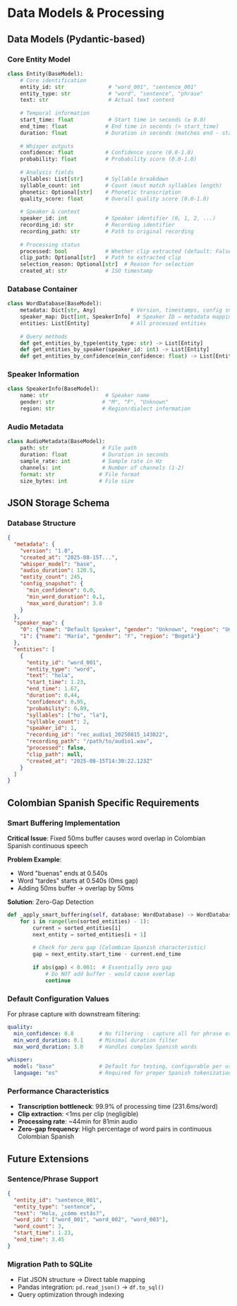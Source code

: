# Data Models & Processing

## Data Models (Pydantic-based)

### Core Entity Model
```python
class Entity(BaseModel):
    # Core identification
    entity_id: str              # "word_001", "sentence_001"
    entity_type: str            # "word", "sentence", "phrase"
    text: str                   # Actual text content
    
    # Temporal information
    start_time: float           # Start time in seconds (≥ 0.0)
    end_time: float            # End time in seconds (> start_time)
    duration: float            # Duration in seconds (matches end - start)
    
    # Whisper outputs
    confidence: float          # Confidence score (0.0-1.0)
    probability: float         # Probability score (0.0-1.0)
    
    # Analysis fields
    syllables: List[str]       # Syllable breakdown
    syllable_count: int        # Count (must match syllables length)
    phonetic: Optional[str]    # Phonetic transcription
    quality_score: float       # Overall quality score (0.0-1.0)
    
    # Speaker & context
    speaker_id: int            # Speaker identifier (0, 1, 2, ...)
    recording_id: str          # Recording identifier
    recording_path: str        # Path to original recording
    
    # Processing status
    processed: bool            # Whether clip extracted (default: False)
    clip_path: Optional[str]   # Path to extracted clip
    selection_reason: Optional[str]  # Reason for selection
    created_at: str            # ISO timestamp
```

### Database Container
```python
class WordDatabase(BaseModel):
    metadata: Dict[str, Any]           # Version, timestamps, config snapshot
    speaker_map: Dict[int, SpeakerInfo]  # Speaker ID → metadata mapping
    entities: List[Entity]             # All processed entities
    
    # Query methods
    def get_entities_by_type(entity_type: str) -> List[Entity]
    def get_entities_by_speaker(speaker_id: int) -> List[Entity]
    def get_entities_by_confidence(min_confidence: float) -> List[Entity]
```

### Speaker Information
```python
class SpeakerInfo(BaseModel):
    name: str                  # Speaker name
    gender: str               # "M", "F", "Unknown"
    region: str               # Region/dialect information
```

### Audio Metadata
```python
class AudioMetadata(BaseModel):
    path: str                 # File path
    duration: float           # Duration in seconds
    sample_rate: int          # Sample rate in Hz
    channels: int             # Number of channels (1-2)
    format: str              # File format
    size_bytes: int          # File size
```

## JSON Storage Schema

### Database Structure
```json
{
  "metadata": {
    "version": "1.0",
    "created_at": "2025-08-15T...",
    "whisper_model": "base",
    "audio_duration": 120.5,
    "entity_count": 245,
    "config_snapshot": {
      "min_confidence": 0.0,
      "min_word_duration": 0.1,
      "max_word_duration": 3.0
    }
  },
  "speaker_map": {
    "0": {"name": "Default Speaker", "gender": "Unknown", "region": "Unknown"},
    "1": {"name": "María", "gender": "F", "region": "Bogotá"}
  },
  "entities": [
    {
      "entity_id": "word_001",
      "entity_type": "word",
      "text": "hola",
      "start_time": 1.23,
      "end_time": 1.67,
      "duration": 0.44,
      "confidence": 0.95,
      "probability": 0.89,
      "syllables": ["ho", "la"],
      "syllable_count": 2,
      "speaker_id": 1,
      "recording_id": "rec_audio1_20250815_143022",
      "recording_path": "/path/to/audio1.wav",
      "processed": false,
      "clip_path": null,
      "created_at": "2025-08-15T14:30:22.123Z"
    }
  ]
}
```

## Colombian Spanish Specific Requirements

### Smart Buffering Implementation
**Critical Issue**: Fixed 50ms buffer causes word overlap in Colombian Spanish continuous speech

**Problem Example**:
- Word "buenas" ends at 0.540s
- Word "tardes" starts at 0.540s (0ms gap)
- Adding 50ms buffer → overlap by 50ms

**Solution**: Zero-Gap Detection
```python
def _apply_smart_buffering(self, database: WordDatabase) -> WordDatabase:
    for i in range(len(sorted_entities) - 1):
        current = sorted_entities[i]
        next_entity = sorted_entities[i + 1]
        
        # Check for zero gap (Colombian Spanish characteristic)
        gap = next_entity.start_time - current.end_time
        
        if abs(gap) < 0.001:  # Essentially zero gap
            # Do NOT add buffer - would cause overlap
            continue
```

### Default Configuration Values
For phrase capture with downstream filtering:
```yaml
quality:
  min_confidence: 0.0        # No filtering - capture all for phrase extraction
  min_word_duration: 0.1     # Minimal duration filter
  max_word_duration: 3.0     # Handles complex Spanish words
  
whisper:
  model: "base"              # Default for testing, configurable per use
  language: "es"             # Required for proper Spanish tokenization
```

### Performance Characteristics
- **Transcription bottleneck**: 99.9% of processing time (231.6ms/word)
- **Clip extraction**: <1ms per clip (negligible)
- **Processing rate**: ~44min for 81min audio
- **Zero-gap frequency**: High percentage of word pairs in continuous Colombian Spanish

## Future Extensions

### Sentence/Phrase Support
```json
{
  "entity_id": "sentence_001",
  "entity_type": "sentence", 
  "text": "Hola, ¿cómo estás?",
  "word_ids": ["word_001", "word_002", "word_003"],
  "word_count": 3,
  "start_time": 1.23,
  "end_time": 3.45
}
```

### Migration Path to SQLite
- Flat JSON structure → Direct table mapping
- Pandas integration: `pd.read_json()` → `df.to_sql()`
- Query optimization through indexing
